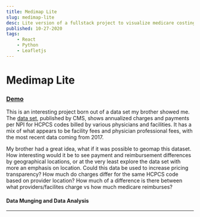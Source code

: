 ```yaml
---
title: Medimap Lite
slug: medimap-lite
desc: Lite version of a fullstack project to visualize medicare costing data for various HCPCS Codes. Data for Oregon is embedded in the js bundle.
published: 10-27-2020
tags:
    - React
    - Python
    - Leafletjs
---
```

# Medimap Lite

### [Demo](https://yevgenybulochnik.com/medimap-lite)
This is an interesting project born out of a data set my brother showed me. The [data set](https://www.cms.gov/Research-Statistics-Data-and-Systems/Statistics-Trends-and-Reports/Medicare-Provider-Charge-Data/Physician-and-Other-Supplier2017), published by CMS, shows annualized charges and payments per NPI for HCPCS codes billed by various physicians and facilities. It has a mix of what appears to be facility fees and physician professional fees, with the most recent data coming from 2017.

My brother had a great idea, what if it was possible to geomap this dataset. How interesting would it be to see payment and reimbursement differences by geographical locations, or at the very least explore the data set with more an emphasis on location. Could this data be used to increase pricing transparency? How much do charges differ for the same HCPCS code based on provider location? How much of a difference is there between what providers/facilites charge vs how much medicare reimburses?

#### Data Munging and Data Analysis
---

